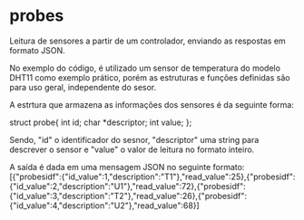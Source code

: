 # probes
Leitura de sensores a partir de um controlador, enviando as respostas em formato JSON.

No exemplo do código, é utilizado um sensor de temperatura do modelo DHT11 como exemplo prático, porém as estruturas e funções definidas são para uso geral, independente do sesor.

A estrtura que armazena as informações dos sensores é da seguinte forma:

struct probe{
  int id;
  char *descriptor;
  int value;
};

Sendo, "id" o identificador do sesnor, "descriptor" uma string para descrever o sensor e "value" o valor de leitura no formato inteiro.

A saída é dada em uma mensagem JSON no seguinte formato:
[{"probesidf":{"id_value":1,"description":"T1"},"read_value":25},{"probesidf":{"id_value":2,"description":"U1"},"read_value":72},{"probesidf":{"id_value":3,"description":"T2"},"read_value":26},{"probesidf":{"id_value":4,"description":"U2"},"read_value":68}]
